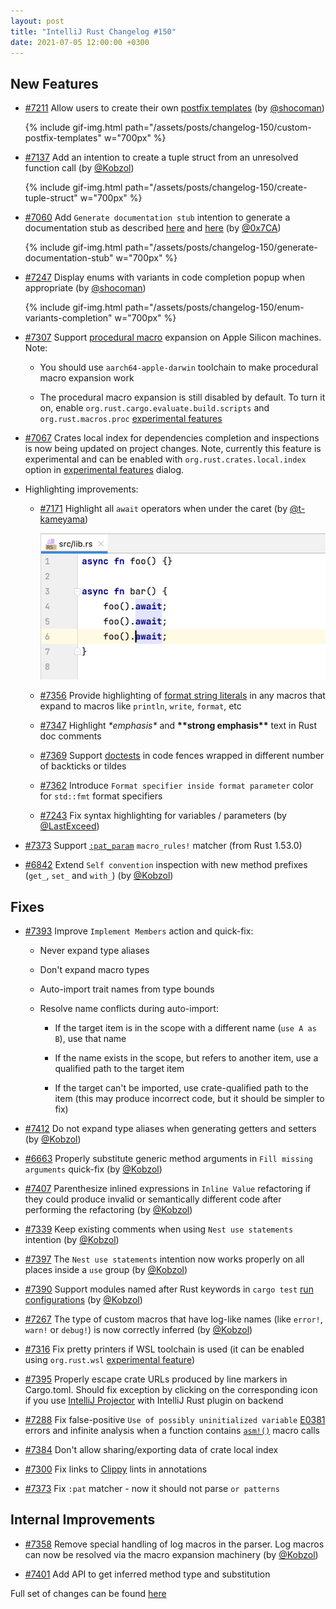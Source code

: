 ```yaml
---
layout: post
title: "IntelliJ Rust Changelog #150"
date: 2021-07-05 12:00:00 +0300
---
```



## New Features

* [#7211] Allow users to create their own [postfix templates](https://plugins.jetbrains.com/plugin/8182-rust/docs/rust-code-generation.html#postfix-completion) (by [@shocoman])

    {% include gif-img.html path="/assets/posts/changelog-150/custom-postfix-templates" w="700px" %}

* [#7137] Add an intention to create a tuple struct from an unresolved function call (by [@Kobzol])

    {% include gif-img.html path="/assets/posts/changelog-150/create-tuple-struct" w="700px" %}

* [#7060] Add `Generate documentation stub` intention to generate a documentation stub as described [here](https://doc.rust-lang.org/beta/rust-by-example/meta/doc.html) and [here](https://github.com/rust-lang/rust/issues/57525) (by [@0x7CA])

    {% include gif-img.html path="/assets/posts/changelog-150/generate-documentation-stub" w="700px" %}

* [#7247] Display enums with variants in code completion popup when appropriate (by [@shocoman])

    {% include gif-img.html path="/assets/posts/changelog-150/enum-variants-completion" w="700px" %}

* [#7307] Support [procedural macro](https://doc.rust-lang.org/reference/procedural-macros.html) expansion on Apple Silicon machines. Note:

    - You should use `aarch64-apple-darwin` toolchain to make procedural macro expansion work

    - The procedural macro expansion is still disabled by default. To turn it on, enable `org.rust.cargo.evaluate.build.scripts` and `org.rust.macros.proc` [experimental features](https://plugins.jetbrains.com/plugin/8182-rust/docs/rust-faq.html#experimental-features)

* [#7067] Crates local index for dependencies completion and inspections is now being updated on project changes.
  Note, currently this feature is experimental and can be enabled with `org.rust.crates.local.index` option in [experimental features](https://plugins.jetbrains.com/plugin/8182-rust/docs/rust-faq.html#experimental-features) dialog.

* Highlighting improvements:

    * [#7171] Highlight all `await` operators when under the caret (by [@t-kameyama])

        <img src="/assets/posts/changelog-150/highlight-await-operators.png" alt="Highlight `await` operators" width="700px">

    * [#7356] Provide highlighting of [format string literals](https://doc.rust-lang.org/std/fmt/) in any macros that expand to macros like `println`, `write`, `format`, etc

    * [#7347] Highlight *\*emphasis\** and **\*\*strong emphasis\*\*** text in Rust doc comments

    * [#7369] Support [doctests](https://doc.rust-lang.org/rustdoc/documentation-tests.html) in code fences wrapped in different number of backticks or tildes

    * [#7362] Introduce `Format specifier inside format parameter` color for `std::fmt` format specifiers

    * [#7243] Fix syntax highlighting for variables / parameters (by [@LastExceed])

* [#7373] Support [`:pat_param`](https://blog.rust-lang.org/2021/05/11/edition-2021.html#or-patterns-in-macro_rules) `macro_rules!` matcher (from Rust 1.53.0)

* [#6842] Extend `Self convention` inspection with new method prefixes (`get_`, `set_` and `with_`) (by [@Kobzol])

## Fixes

* [#7393] Improve `Implement Members` action and quick-fix:

    * Never expand type aliases

    * Don't expand macro types

    * Auto-import trait names from type bounds

    * Resolve name conflicts during auto-import:

        * If the target item is in the scope with a different name (`use A as B`), use that name

        * If the name exists in the scope, but refers to another item, use a qualified path to the target item

        * If the target can't be imported, use crate-qualified path to the item (this may produce incorrect code, but it should be simpler to fix)

* [#7412] Do not expand type aliases when generating getters and setters (by [@Kobzol])

* [#6663] Properly substitute generic method arguments in `Fill missing arguments` quick-fix (by [@Kobzol])

* [#7407] Parenthesize inlined expressions in `Inline Value` refactoring if they could produce invalid or semantically different code after performing the refactoring (by [@Kobzol])

* [#7339] Keep existing comments when using `Nest use statements` intention (by [@Kobzol])

* [#7397] The `Nest use statements` intention now works properly on all places inside a `use` group (by [@Kobzol])

* [#7390] Support modules named after Rust keywords in `cargo test` [run configurations](https://plugins.jetbrains.com/plugin/8182-rust/docs/cargo-command-configuration.html#cargo-command-config) (by [@Kobzol])

* [#7267] The type of custom macros that have log-like names (like `error!`, `warn!` or `debug!`) is now correctly inferred (by [@Kobzol])

* [#7316] Fix pretty printers if WSL toolchain is used (it can be enabled using `org.rust.wsl`
  [experimental feature](https://plugins.jetbrains.com/plugin/8182-rust/docs/rust-faq.html#experimental-features))

* [#7395] Properly escape crate URLs produced by line markers in Cargo.toml. Should fix exception by clicking on the corresponding icon if you use [IntelliJ Projector](https://blog.jetbrains.com/blog/2021/03/11/projector-is-out/) with IntelliJ Rust plugin on backend

* [#7288] Fix false-positive `Use of possibly uninitialized variable` [E0381](https://doc.rust-lang.org/error-index.html#E0381) errors and infinite analysis when a function contains [`asm!()`](https://github.com/rust-lang/rfcs/blob/master/text/2873-inline-asm.md) macro calls

* [#7384] Don't allow sharing/exporting data of crate local index

* [#7300] Fix links to [Clippy](https://plugins.jetbrains.com/plugin/8182-rust/docs/rust-code-analysis.html#call-external-linter) lints in annotations

* [#7373] Fix `:pat` matcher - now it should not parse `or patterns`

## Internal Improvements

* [#7358] Remove special handling of log macros in the parser. Log macros can now be resolved via the macro expansion machinery (by [@Kobzol])

* [#7401] Add API to get inferred method type and substitution

Full set of changes can be found [here](https://github.com/intellij-rust/intellij-rust/milestone/58?closed=1)

[@0x7CA]: https://github.com/0x7CA
[@Kobzol]: https://github.com/Kobzol
[@LastExceed]: https://github.com/LastExceed
[@shocoman]: https://github.com/shocoman
[@t-kameyama]: https://github.com/t-kameyama

[#6663]: https://github.com/intellij-rust/intellij-rust/pull/6663
[#6842]: https://github.com/intellij-rust/intellij-rust/pull/6842
[#7060]: https://github.com/intellij-rust/intellij-rust/pull/7060
[#7067]: https://github.com/intellij-rust/intellij-rust/pull/7067
[#7137]: https://github.com/intellij-rust/intellij-rust/pull/7137
[#7171]: https://github.com/intellij-rust/intellij-rust/pull/7171
[#7211]: https://github.com/intellij-rust/intellij-rust/pull/7211
[#7243]: https://github.com/intellij-rust/intellij-rust/pull/7243
[#7247]: https://github.com/intellij-rust/intellij-rust/pull/7247
[#7267]: https://github.com/intellij-rust/intellij-rust/pull/7267
[#7288]: https://github.com/intellij-rust/intellij-rust/pull/7288
[#7300]: https://github.com/intellij-rust/intellij-rust/pull/7300
[#7307]: https://github.com/intellij-rust/intellij-rust/pull/7307
[#7316]: https://github.com/intellij-rust/intellij-rust/pull/7316
[#7339]: https://github.com/intellij-rust/intellij-rust/pull/7339
[#7347]: https://github.com/intellij-rust/intellij-rust/pull/7347
[#7349]: https://github.com/intellij-rust/intellij-rust/pull/7349
[#7356]: https://github.com/intellij-rust/intellij-rust/pull/7356
[#7358]: https://github.com/intellij-rust/intellij-rust/pull/7358
[#7362]: https://github.com/intellij-rust/intellij-rust/pull/7362
[#7369]: https://github.com/intellij-rust/intellij-rust/pull/7369
[#7373]: https://github.com/intellij-rust/intellij-rust/pull/7373
[#7374]: https://github.com/intellij-rust/intellij-rust/pull/7374
[#7384]: https://github.com/intellij-rust/intellij-rust/pull/7384
[#7390]: https://github.com/intellij-rust/intellij-rust/pull/7390
[#7393]: https://github.com/intellij-rust/intellij-rust/pull/7393
[#7395]: https://github.com/intellij-rust/intellij-rust/pull/7395
[#7397]: https://github.com/intellij-rust/intellij-rust/pull/7397
[#7401]: https://github.com/intellij-rust/intellij-rust/pull/7401
[#7407]: https://github.com/intellij-rust/intellij-rust/pull/7407
[#7412]: https://github.com/intellij-rust/intellij-rust/pull/7412

